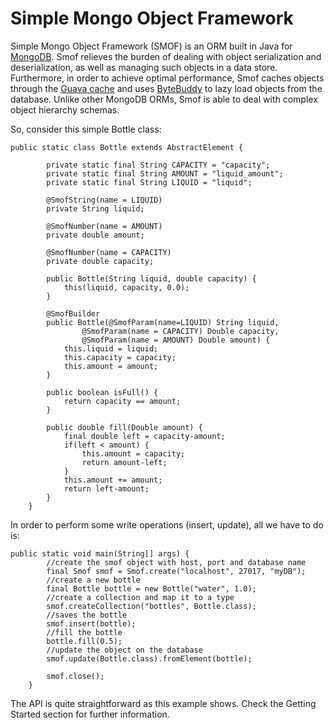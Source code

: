 # Simple Mongo Object Framework

Simple Mongo Object Framework (SMOF) is an ORM built in Java for [MongoDB](https://www.mongodb.com/). Smof relieves the burden of dealing with object serialization and deserialization, as well as managing such objects in a data store. Furthermore, in order to achieve optimal performance, Smof caches objects through the [Guava cache](https://github.com/google/guava/wiki/CachesExplained) and uses [ByteBuddy](http://bytebuddy.net) to lazy load objects from the database. Unlike other MongoDB ORMs, Smof is able to deal with complex object hierarchy schemas.

So, consider this simple Bottle class:
```
public static class Bottle extends AbstractElement {

		private static final String CAPACITY = "capacity";
		private static final String AMOUNT = "liquid_amount";
		private static final String LIQUID = "liquid";

		@SmofString(name = LIQUID)
		private String liquid;

		@SmofNumber(name = AMOUNT)
		private double amount;

		@SmofNumber(name = CAPACITY)
		private double capacity;

		public Bottle(String liquid, double capacity) {
			this(liquid, capacity, 0.0);
		}

		@SmofBuilder
		public Bottle(@SmofParam(name=LIQUID) String liquid,
				@SmofParam(name = CAPACITY) Double capacity,
				@SmofParam(name = AMOUNT) Double amount) {
			this.liquid = liquid;
			this.capacity = capacity;
			this.amount = amount;
		}

		public boolean isFull() {
			return capacity == amount;
		}

		public double fill(Double amount) {
			final double left = capacity-amount;
			if(left < amount) {
				this.amount = capacity;
				return amount-left;
			}
			this.amount += amount;
			return left-amount;
		}
	}
```

In order to perform some write operations (insert, update), all we have to do is:
```
public static void main(String[] args) {
		//create the smof object with host, port and database name
		final Smof smof = Smof.create("localhost", 27017, "myDB");
		//create a new bottle
		final Bottle bottle = new Bottle("water", 1.0);
		//create a collection and map it to a type
		smof.createCollection("bottles", Bottle.class);
		//saves the bottle
		smof.insert(bottle);
		//fill the bottle
		bottle.fill(0.5);
		//update the object on the database
		smof.update(Bottle.class).fromElement(bottle);

		smof.close();
	}
```

The API is quite straightforward as this example shows. Check the Getting Started section for further information.
